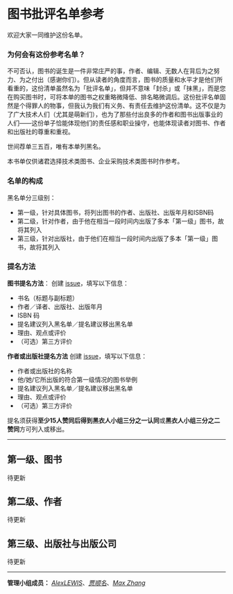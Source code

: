 # 图书批评名单参考

欢迎大家一同维护这份名单。

### 为何会有这份参考名单？

不可否认，图书的诞生是一件非常庄严的事，作者、编辑、无数人在背后为之努力、为之付出（感谢你们）。但从读者的角度而言，图书的质量和水平才是他们所看重的，这份清单虽然名为「批评名单」，但并不意味「封杀」或「抹黑」，而是您在购买图书时，可将本单的图书之权重略微降低、排名略微调后。这份批评名单固然是个得罪人的物事，但我认为我们有义务、有责任去维护这份清单。这不仅是为了广大技术人们（尤其是萌新们），也为了那些付出良多的作者和图书出版事业的人们——这份单子恰能体现他们的责任感和职业操守，也能体现读者对图书、作者和出版社的尊重和重视。

世间荐单三五百，唯有本单列黑名。

本书单仅供诸君选择技术类图书、企业采购技术类图书时作参考。

### 名单的构成

黑名单分三级别：

+ 第一级，针对具体图书，将列出图书的作者、出版社、出版年月和ISBN码
+ 第二级，针对作者，由于他在相当一段时间内出版了多本「第一级」图书，故将其列入
+ 第三级，针对出版社，由于他们在相当一段时间内出版了多本「第一级」图书，故将其列入

### 提名方法

**图书提名方法**：
创建 [issue](https://github.com/EarsEyesMouth/books-blacklist-references/issues/new)，填写以下信息：
+ 书名（标题与副标题）
+ 作者／译者、出版社、出版年月
+ ISBN 码
+ 提名建议列入黑名单／提名建议移出黑名单
+ 理由、观点或评价
+ （可选）第三方评价

**作者或出版社提名方法**
创建 [issue](https://github.com/EarsEyesMouth/books-blacklist-references/issues/new)，填写以下信息：
+ 作者或出版社的名称
+ 他/她/它所出版的符合第一级情况的图书举例
+ 提名建议列入黑名单／提名建议移出黑名单
+ 理由、观点或评价
+ （可选）第三方评价

提名须获得**至少15人赞同后得到黑衣人小组三分之一认同**或**黑衣人小组三分之二赞同**方可列入或移出。

***

## 第一级、图书

待更新

## 第二级、作者

待更新

## 第三级、出版社与出版公司

待更新

***

**管理小组成员：** *[AlexLEWIS](https://github.com/alexinea)*、*[贾顺名](https://github.com/Jiasm)*、*[Max Zhang](https://github.com/maxzhang1985)*
